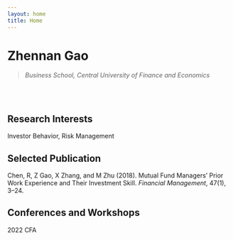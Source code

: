 ```yaml
---
layout: home
title: Home
---
```



# Zhennan Gao
>*Business School, Central University of Finance and Economics*
   
   
<br />  
<br />  

## Research Interests

Investor Behavior, Risk Management

## Selected Publication
Chen, R, Z Gao, X Zhang, and M Zhu (2018). Mutual Fund Managers’ Prior Work Experience and Their Investment Skill. *Financial Management*, 47(1), 3–24.

## Conferences and Workshops
2022 CFA



